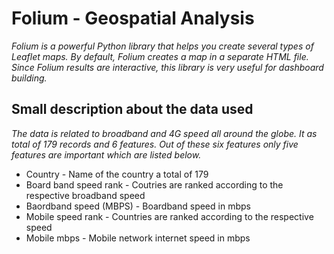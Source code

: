 # Folium - Geospatial Analysis
_Folium is a powerful Python library that helps you create several types of Leaflet maps. By default, Folium creates a map in a separate HTML file. Since Folium results are interactive, this library is very useful for dashboard building._
## Small description about the data used
_The data is related to broadband and 4G speed all around the globe. It as total of 179 records and 6 features. Out of these six features only five features are important which are listed below._ 
<ul>
  <li>Country - Name of the country a total of 179</li>
  <li>Board band speed rank - Coutries are ranked according to the respective broadband speed </li>
  <li>Baordband speed (MBPS) - Boardband speed in mbps</li>
  <li>Mobile speed rank - Countries are ranked according to the respective speed</li>
  <li>Mobile mbps - Mobile network internet speed in mbps</li>
